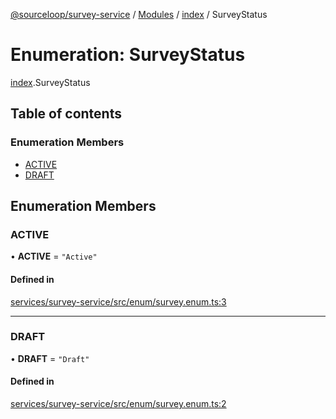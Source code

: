 [@sourceloop/survey-service](../README.md) / [Modules](../modules.md) / [index](../modules/index.md) / SurveyStatus

# Enumeration: SurveyStatus

[index](../modules/index.md).SurveyStatus

## Table of contents

### Enumeration Members

- [ACTIVE](index.SurveyStatus.md#active)
- [DRAFT](index.SurveyStatus.md#draft)

## Enumeration Members

### ACTIVE

• **ACTIVE** = ``"Active"``

#### Defined in

[services/survey-service/src/enum/survey.enum.ts:3](https://github.com/sourcefuse/loopback4-microservice-catalog/blob/d35fdb3f0/services/survey-service/src/enum/survey.enum.ts#L3)

___

### DRAFT

• **DRAFT** = ``"Draft"``

#### Defined in

[services/survey-service/src/enum/survey.enum.ts:2](https://github.com/sourcefuse/loopback4-microservice-catalog/blob/d35fdb3f0/services/survey-service/src/enum/survey.enum.ts#L2)
